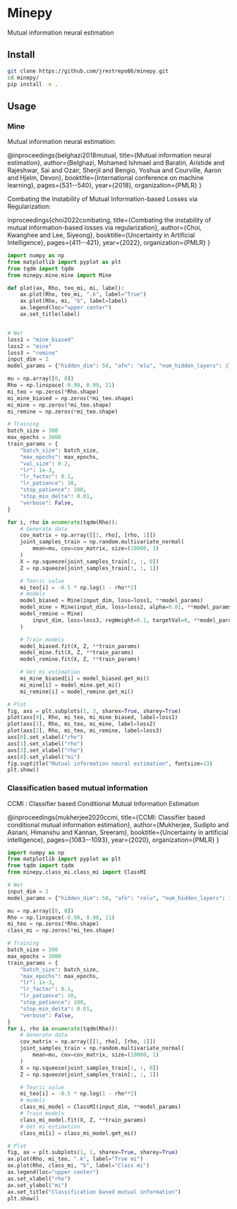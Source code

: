 # Minepy

Mutual information neural estimation


## Install

```bash
git clone https://github.com/jrestrepo86/minepy.git
cd minepy/
pip install -e . 
```

## Usage

### Mine

Mutual information neural estimation:

@inproceedings{belghazi2018mutual,
  title={Mutual information neural estimation},
  author={Belghazi, Mohamed Ishmael and Baratin, Aristide and Rajeshwar, Sai and Ozair, Sherjil and Bengio, Yoshua and Courville, Aaron and Hjelm, Devon},
  booktitle={International conference on machine learning},
  pages={531--540},
  year={2018},
  organization={PMLR}
}

Combating the Instability of Mutual Information-based Losses
via Regularization:

inproceedings{choi2022combating,
  title={Combating the instability of mutual information-based losses via regularization},
  author={Choi, Kwanghee and Lee, Siyeong},
  booktitle={Uncertainty in Artificial Intelligence},
  pages={411--421},
  year={2022},
  organization={PMLR}
}

```py
import numpy as np
from matplotlib import pyplot as plt
from tqdm import tqdm
from minepy.mine.mine import Mine

def plot(ax, Rho, teo_mi, mi, label):
    ax.plot(Rho, teo_mi, ".k", label="True")
    ax.plot(Rho, mi, "b", label=label)
    ax.legend(loc="upper center")
    ax.set_title(label)


# Net
loss1 = "mine_biased"
loss2 = "mine"
loss3 = "remine"
input_dim = 2
model_params = {"hidden_dim": 50, "afn": "elu", "num_hidden_layers": 3}

mu = np.array([0, 0])
Rho = np.linspace(-0.99, 0.99, 21)
mi_teo = np.zeros(*Rho.shape)
mi_mine_biased = np.zeros(*mi_teo.shape)
mi_mine = np.zeros(*mi_teo.shape)
mi_remine = np.zeros(*mi_teo.shape)

# Training
batch_size = 300
max_epochs = 3000
train_params = {
    "batch_size": batch_size,
    "max_epochs": max_epochs,
    "val_size": 0.2,
    "lr": 1e-3,
    "lr_factor": 0.1,
    "lr_patience": 10,
    "stop_patience": 100,
    "stop_min_delta": 0.01,
    "verbose": False,
}

for i, rho in enumerate(tqdm(Rho)):
    # Generate data
    cov_matrix = np.array([[1, rho], [rho, 1]])
    joint_samples_train = np.random.multivariate_normal(
        mean=mu, cov=cov_matrix, size=(10000, 1)
    )
    X = np.squeeze(joint_samples_train[:, :, 0])
    Z = np.squeeze(joint_samples_train[:, :, 1])

    # Teoric value
    mi_teo[i] = -0.5 * np.log(1 - rho**2)
    # models
    model_biased = Mine(input_dim, loss=loss1, **model_params)
    model_mine = Mine(input_dim, loss=loss2, alpha=0.01, **model_params)
    model_remine = Mine(
        input_dim, loss=loss3, regWeight=0.1, targetVal=0, **model_params
    )

    # Train models
    model_biased.fit(X, Z, **train_params)
    model_mine.fit(X, Z, **train_params)
    model_remine.fit(X, Z, **train_params)

    # Get mi estimation
    mi_mine_biased[i] = model_biased.get_mi()
    mi_mine[i] = model_mine.get_mi()
    mi_remine[i] = model_remine.get_mi()

# Plot
fig, axs = plt.subplots(1, 3, sharex=True, sharey=True)
plot(axs[0], Rho, mi_teo, mi_mine_biased, label=loss1)
plot(axs[1], Rho, mi_teo, mi_mine, label=loss2)
plot(axs[2], Rho, mi_teo, mi_remine, label=loss3)
axs[0].set_xlabel("rho")
axs[1].set_xlabel("rho")
axs[2].set_xlabel("rho")
axs[0].set_ylabel("mi")
fig.suptitle("Mutual information neural estimation", fontsize=13)
plt.show()
```

### Classification based mutual information

CCMI : Classifier based Conditional Mutual Information Estimation

@inproceedings{mukherjee2020ccmi,
  title={CCMI: Classifier based conditional mutual information estimation},
  author={Mukherjee, Sudipto and Asnani, Himanshu and Kannan, Sreeram},
  booktitle={Uncertainty in artificial intelligence},
  pages={1083--1093},
  year={2020},
  organization={PMLR}
}

```py
import numpy as np
from matplotlib import pyplot as plt
from tqdm import tqdm
from minepy.class_mi.class_mi import ClassMI

# Net
input_dim = 2
model_params = {"hidden_dim": 50, "afn": "relu", "num_hidden_layers": 3}

mu = np.array([0, 0])
Rho = np.linspace(-0.98, 0.98, 21)
mi_teo = np.zeros(*Rho.shape)
class_mi = np.zeros(*mi_teo.shape)

# Training
batch_size = 300
max_epochs = 3000
train_params = {
    "batch_size": batch_size,
    "max_epochs": max_epochs,
    "lr": 1e-3,
    "lr_factor": 0.1,
    "lr_patience": 10,
    "stop_patience": 100,
    "stop_min_delta": 0.01,
    "verbose": False,
}
for i, rho in enumerate(tqdm(Rho)):
    # Generate data
    cov_matrix = np.array([[1, rho], [rho, 1]])
    joint_samples_train = np.random.multivariate_normal(
        mean=mu, cov=cov_matrix, size=(10000, 1)
    )
    X = np.squeeze(joint_samples_train[:, :, 0])
    Z = np.squeeze(joint_samples_train[:, :, 1])

    # Teoric value
    mi_teo[i] = -0.5 * np.log(1 - rho**2)
    # models
    class_mi_model = ClassMI(input_dim, **model_params)
    # Train models
    class_mi_model.fit(X, Z, **train_params)
    # Get mi estimation
    class_mi[i] = class_mi_model.get_mi()

# Plot
fig, ax = plt.subplots(1, 1, sharex=True, sharey=True)
ax.plot(Rho, mi_teo, ".k", label="True mi")
ax.plot(Rho, class_mi, "b", label="Class mi")
ax.legend(loc="upper center")
ax.set_xlabel("rho")
ax.set_ylabel("mi")
ax.set_title("Classification based mutual information")
plt.show()
```
